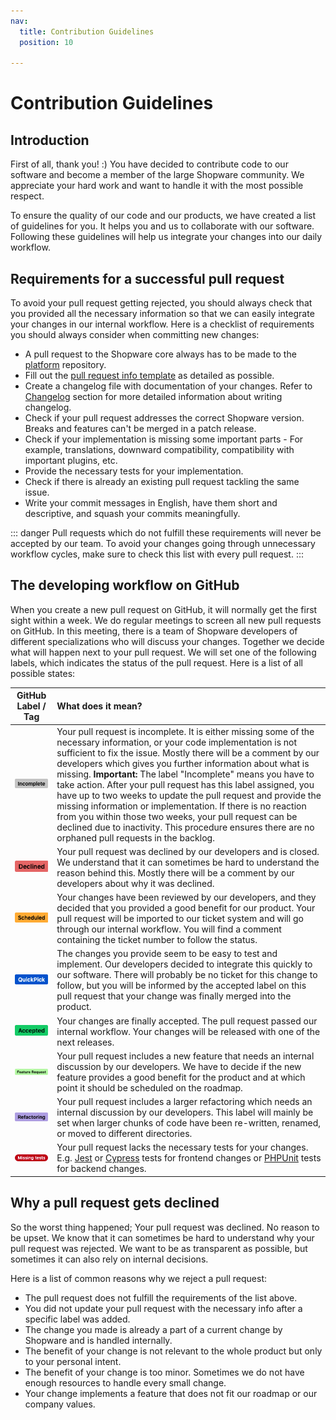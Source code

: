 ```yaml
---
nav:
  title: Contribution Guidelines
  position: 10

---
```


# Contribution Guidelines

## Introduction

First of all, thank you! :)
You have decided to contribute code to our software and become a member of the large Shopware community. We appreciate your hard work and want to handle it with the most possible respect.

To ensure the quality of our code and our products, we have created a list of guidelines for you. It helps you and us to collaborate with our software. Following these guidelines will help us integrate your changes into our daily workflow.

## Requirements for a successful pull request

To avoid your pull request getting rejected, you should always check that you provided all the necessary information so that we can easily integrate your changes in our internal workflow. Here is a checklist of requirements you should always consider when committing new changes:

* A pull request to the Shopware core always has to be made to the [platform](https://github.com/shopware/platform) repository.
* Fill out the [pull request info template](https://github.com/shopware/platform/blob/master/.github/PULL_REQUEST_TEMPLATE.md) as detailed as possible.
* Create a changelog file with documentation of your changes. Refer to [Changelog](https://github.com/shopware/platform/blob/master/adr/2020-08-03-implement-new-changelog.md) section for more detailed information about writing changelog.
* Check if your pull request addresses the correct Shopware version. Breaks and features can't be merged in a patch release.
* Check if your implementation is missing some important parts - For example, translations, downward compatibility, compatibility with important plugins, etc.
* Provide the necessary tests for your implementation.
* Check if there is already an existing pull request tackling the same issue.
* Write your commit messages in English, have them short and descriptive, and squash your commits meaningfully.

::: danger
Pull requests which do not fulfill these requirements will never be accepted by our team. To avoid your changes going through unnecessary workflow cycles, make sure to check this list with every pull request.
:::

## The developing workflow on GitHub

When you create a new pull request on GitHub, it will normally get the first sight within a week. We do regular meetings to screen all new pull requests on GitHub. In this meeting, there is a team of Shopware developers of different specializations who will discuss your changes. Together we decide what will happen next to your pull request. We will set one of the following labels, which indicates the status of the pull request. Here is a list of all possible states:

|                                  GitHub Label / Tag                                  | What does it mean? |
|:------------------------------------------------------------------------------------:| :--- |
|       ![GitHub label incomplete](../../../assets/github-label-incomplete.png)        | Your pull request is incomplete. It is either missing some of the necessary information, or your code implementation is not sufficient to fix the issue. Mostly there will be a comment by our developers which gives you further information about what is missing.   **Important:** The label "Incomplete" means you have to take action. After your pull request has this label assigned, you have up to two weeks to update the pull request and provide the missing information or implementation. If there is no reaction from you within those two weeks, your pull request can be declined due to inactivity. This procedure ensures there are no orphaned pull requests in the backlog. |
|         ![GitHub label declined](../../../assets/github-label-declined.png)          | Your pull request was declined by our developers and is closed. We understand that it can sometimes be hard to understand the reason behind this. Mostly there will be a comment by our developers about why it was declined. |
|        ![GitHub label scheduled](../../../assets/github-label-scheduled.png)         | Your changes have been reviewed by our developers, and they decided that you provided a good benefit for our product. Your pull request will be imported to our ticket system and will go through our internal workflow. You will find a comment containing the ticket number to follow the status. |
|        ![GitHub label quickpick](../../../assets/github-label-quickpick.png)         | The changes you provide seem to be easy to test and implement. Our developers decided to integrate this quickly to our software. There will probably be no ticket for this change to follow, but you will be informed by the accepted label on this pull request that your change was finally merged into the product. |
|         ![GitHub label accepted](../../../assets/github-label-accepted.png)          | Your changes are finally accepted. The pull request passed our internal workflow. Your changes will be released with one of the next releases. |
|      ![GitHub label feature request](../../../assets/github-label-feature.png)       | Your pull request includes a new feature that needs an internal discussion by our developers. We have to decide if the new feature provides a good benefit for the product and at which point it should be scheduled on the roadmap. |
|      ![GitHub label refactoring](../../../assets/github-label-refactoring.png)       | Your pull request includes a larger refactoring which needs an internal discussion by our developers. This label will mainly be set when larger chunks of code have been re-written, renamed, or moved to different directories. |
|    ![GitHub label missing tests](../../../assets/github-label-missing-tests.png)     | Your pull request lacks the necessary tests for your changes. E.g. [Jest](../../../guides/plugins/plugins/testing/jest-admin) or [Cypress](../../../guides/plugins/plugins/testing/end-to-end-testing) tests for frontend changes or [PHPUnit](../../../guides/plugins/plugins/testing/php-unit) tests for backend changes. |

## Why a pull request gets declined

So the worst thing happened; Your pull request was declined. No reason to be upset. We know that it can sometimes be hard to understand why your pull request was rejected. We want to be as transparent as possible, but sometimes it can also rely on internal decisions.

Here is a list of common reasons why we reject a pull request:

* The pull request does not fulfill the requirements of the list above.
* You did not update your pull request with the necessary info after a specific label was added.
* The change you made is already a part of a current change by Shopware and is handled internally.
* The benefit of your change is not relevant to the whole product but only to your personal intent.
* The benefit of your change is too minor. Sometimes we do not have enough resources to handle every small change.
* Your change implements a feature that does not fit our roadmap or our company values.

